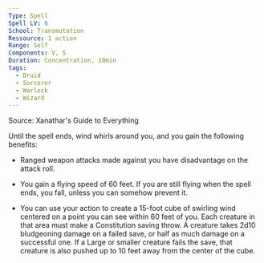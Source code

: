 ```yaml
---
Type: Spell
Spell LV: 6
School: Transmutation
Ressource: 1 action
Range: Self
Components: V, S
Duration: Concentration, 10min
tags:
  - Druid
  - Sorcerer
  - Warlock
  - Wizard
---
```

Source: Xanathar's Guide to Everything

Until the spell ends, wind whirls around you, and you gain the following benefits:

- Ranged weapon attacks made against you have disadvantage on the attack roll.

- You gain a flying speed of 60 feet. If you are still flying when the spell ends, you fall, unless you can somehow prevent it.

- You can use your action to create a 15-foot cube of swirling wind centered on a point you can see within 60 feet of you. Each creature in that area must make a Constitution saving throw. A creature takes 2d10 bludgeoning damage on a failed save, or half as much damage on a successful one. If a Large or smaller creature fails the save, that creature is also pushed up to 10 feet away from the center of the cube.